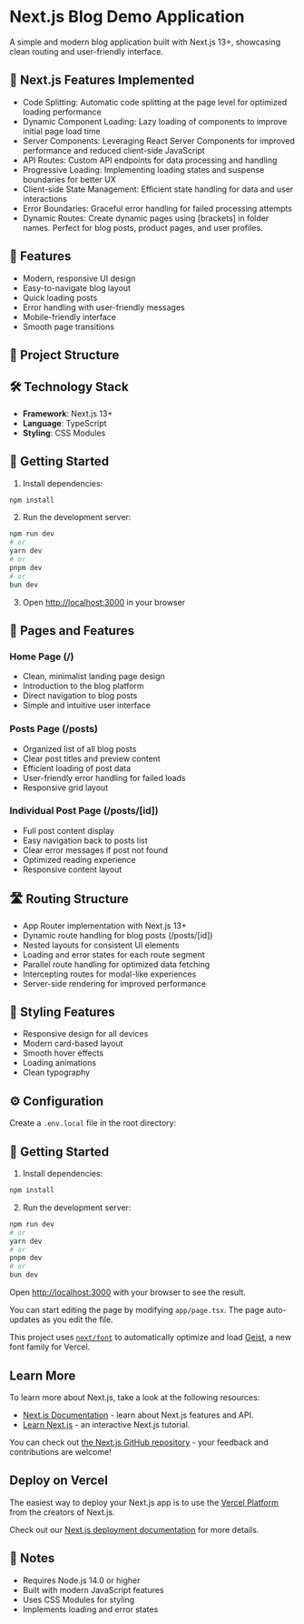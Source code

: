 # Next.js Blog Demo Application

A simple and modern blog application built with Next.js 13+, showcasing clean routing and user-friendly interface.

## 🚀 Next.js Features Implemented

- Code Splitting: Automatic code splitting at the page level for optimized loading performance
- Dynamic Component Loading: Lazy loading of components to improve initial page load time
- Server Components: Leveraging React Server Components for improved performance and reduced client-side JavaScript
- API Routes: Custom API endpoints for data processing and handling
- Progressive Loading: Implementing loading states and suspense boundaries for better UX
- Client-side State Management: Efficient state handling for data and user interactions
- Error Boundaries: Graceful error handling for failed processing attempts
- Dynamic Routes: Create dynamic pages using [brackets] in folder names. Perfect for blog posts, product pages, and user profiles.

## 🚀 Features

- Modern, responsive UI design
- Easy-to-navigate blog layout
- Quick loading posts
- Error handling with user-friendly messages
- Mobile-friendly interface
- Smooth page transitions

## 📁 Project Structure

## 🛠️ Technology Stack

- **Framework**: Next.js 13+
- **Language**: TypeScript
- **Styling**: CSS Modules

## 🚦 Getting Started

1. Install dependencies:

```bash
npm install
```

2. Run the development server:

```bash
npm run dev
# or
yarn dev
# or
pnpm dev
# or
bun dev
```

3. Open [http://localhost:3000](http://localhost:3000) in your browser

## 📱 Pages and Features

### Home Page (/)
- Clean, minimalist landing page design
- Introduction to the blog platform
- Direct navigation to blog posts
- Simple and intuitive user interface

### Posts Page (/posts)
- Organized list of all blog posts
- Clear post titles and preview content
- Efficient loading of post data
- User-friendly error handling for failed loads
- Responsive grid layout

### Individual Post Page (/posts/[id])
- Full post content display
- Easy navigation back to posts list
- Clear error messages if post not found
- Optimized reading experience
- Responsive content layout

## 🛣️ Routing Structure
- App Router implementation with Next.js 13+
- Dynamic route handling for blog posts (/posts/[id])
- Nested layouts for consistent UI elements
- Loading and error states for each route segment
- Parallel route handling for optimized data fetching
- Intercepting routes for modal-like experiences
- Server-side rendering for improved performance

## 🎨 Styling Features

- Responsive design for all devices
- Modern card-based layout
- Smooth hover effects
- Loading animations
- Clean typography

## ⚙️ Configuration

Create a `.env.local` file in the root directory:

## 🚦 Getting Started

1. Install dependencies:

```bash
npm install
```

2. Run the development server:

```bash
npm run dev
# or
yarn dev
# or
pnpm dev
# or
bun dev
```

Open [http://localhost:3000](http://localhost:3000) with your browser to see the result.

You can start editing the page by modifying `app/page.tsx`. The page auto-updates as you edit the file.

This project uses [`next/font`](https://nextjs.org/docs/app/building-your-application/optimizing/fonts) to automatically optimize and load [Geist](https://vercel.com/font), a new font family for Vercel.

## Learn More

To learn more about Next.js, take a look at the following resources:

- [Next.js Documentation](https://nextjs.org/docs) - learn about Next.js features and API.
- [Learn Next.js](https://nextjs.org/learn) - an interactive Next.js tutorial.

You can check out [the Next.js GitHub repository](https://github.com/vercel/next.js) - your feedback and contributions are welcome!

## Deploy on Vercel

The easiest way to deploy your Next.js app is to use the [Vercel Platform](https://vercel.com/new?utm_medium=default-template&filter=next.js&utm_source=create-next-app&utm_campaign=create-next-app-readme) from the creators of Next.js.

Check out our [Next.js deployment documentation](https://nextjs.org/docs/app/building-your-application/deploying) for more details.


## 📝 Notes

- Requires Node.js 14.0 or higher
- Built with modern JavaScript features
- Uses CSS Modules for styling
- Implements loading and error states
